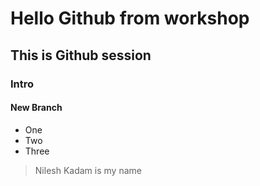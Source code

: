 # Hello Github from workshop
## This is Github session
### Intro
#### New Branch
- One
- Two 
- Three
> Nilesh Kadam
> is my name
